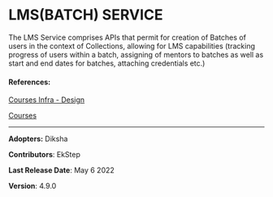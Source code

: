 # LMS(BATCH) SERVICE

The LMS Service comprises APIs that permit for creation of Batches of users in the context of Collections, allowing for LMS capabilities (tracking progress of users within a batch, assigning of mentors to batches as well as start and end dates for batches, attaching credentials etc.)

#### References:

[Courses Infra - Design](https://project-sunbird.atlassian.net/wiki/spaces/SBDES/pages/1493041222)

[Courses](https://project-sunbird.atlassian.net/wiki/spaces/SBDES/pages/632553473)

***

**Adopters:** Diksha

**Contributors**: EkStep

**Last Release Date**: May 6 2022

**Version**: 4.9.0
